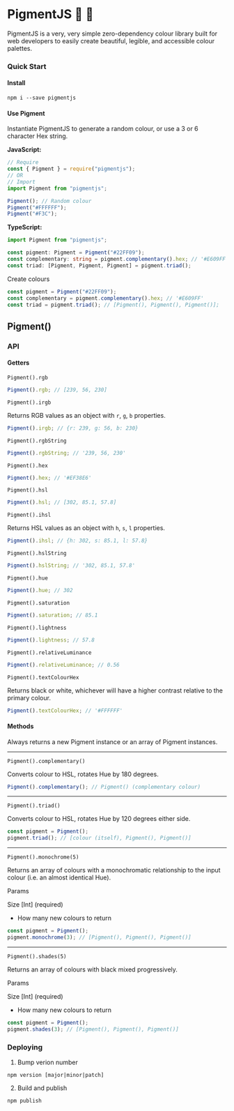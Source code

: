 # PigmentJS :pig_nose: :candy:

PigmentJS is a very, very simple zero-dependency colour library built for web developers to easily create beautiful, legible, and accessible colour palettes.

### Quick Start

#### Install

`npm i --save pigmentjs`

#### Use Pigment

Instantiate PigmentJS to generate a random colour, or use a 3 or 6 character Hex string.

**JavaScript:**

```javascript
// Require
const { Pigment } = require("pigmentjs");
// OR
// Import
import Pigment from "pigmentjs";

Pigment(); // Random colour
Pigment("#FFFFFF");
Pigment("#F3C");
```

**TypeScript:**

```typescript
import Pigment from "pigmentjs";

const pigment: Pigment = Pigment("#22FF09");
const complementary: string = pigment.complementary().hex; // '#E609FF'
const triad: [Pigment, Pigment, Pigment] = pigment.triad();
```

Create colours

```javascript
const pigment = Pigment("#22FF09");
const complementary = pigment.complementary().hex; // '#E609FF'
const triad = pigment.triad(); // [Pigment(), Pigment(), Pigment()];
```

## Pigment()

### API

#### Getters

`Pigment().rgb`

```javascript
Pigment().rgb; // [239, 56, 230]
```

`Pigment().irgb`

Returns RGB values as an object with `r`, `g`, `b` properties.

```javascript
Pigment().irgb; // {r: 239, g: 56, b: 230}
```

`Pigment().rgbString`

```javascript
Pigment().rgbString; // '239, 56, 230'
```

`Pigment().hex`

```javascript
Pigment().hex; // '#EF38E6'
```

`Pigment().hsl`

```javascript
Pigment().hsl; // [302, 85.1, 57.8]
```

`Pigment().ihsl`

Returns HSL values as an object with `h`, `s`, `l` properties.

```javascript
Pigment().ihsl; // {h: 302, s: 85.1, l: 57.8}
```

`Pigment().hslString`

```javascript
Pigment().hslString; // '302, 85.1, 57.8'
```

`Pigment().hue`

```javascript
Pigment().hue; // 302
```

`Pigment().saturation`

```javascript
Pigment().saturation; // 85.1
```

`Pigment().lightness`

```javascript
Pigment().lightness; // 57.8
```

`Pigment().relativeLuminance`

```javascript
Pigment().relativeLuminance; // 0.56
```

`Pigment().textColourHex`

Returns black or white, whichever will have a higher contrast relative to the
primary colour.

```javascript
Pigment().textColourHex; // '#FFFFFF'
```

#### Methods

Always returns a new Pigment instance or an array of Pigment instances.

---

`Pigment().complementary()`

Converts colour to HSL, rotates Hue by 180 degrees.

```javascript
Pigment().complementary(); // Pigment() (complementary colour)
```

---

`Pigment().triad()`

Converts colour to HSL, rotates Hue by 120 degrees either side.

```javascript
const pigment = Pigment();
pigment.triad(); // [colour (itself), Pigment(), Pigment()]
```

---

`Pigment().monochrome(5)`

Returns an array of colours with a monochromatic relationship to the input colour (i.e. an almost identical Hue).

Params

Size [Int] (required)

- How many new colours to return

```javascript
const pigment = Pigment();
pigment.monochrome(3); // [Pigment(), Pigment(), Pigment()]
```

---

`Pigment().shades(5)`

Returns an array of colours with black mixed progressively.

Params

Size [Int] (required)

- How many new colours to return

```javascript
const pigment = Pigment();
pigment.shades(3); // [Pigment(), Pigment(), Pigment()]
```
### Deploying

1. Bump verion number

```
npm version [major|minor|patch]
```

2. Build and publish

```
npm publish
```
